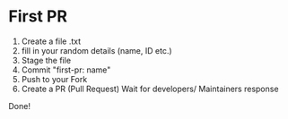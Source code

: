 # First PR

1) Create a file <your name>.txt
2) fill in your random details (name, ID etc.)
3) Stage the file
4) Commit  "first-pr: name"
5) Push to your Fork
6) Create a PR (Pull Request)
Wait for developers/ Maintainers response

Done!